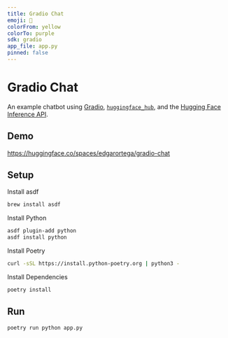 ```yaml
---
title: Gradio Chat
emoji: 💬
colorFrom: yellow
colorTo: purple
sdk: gradio
app_file: app.py
pinned: false
---
```


# Gradio Chat

An example chatbot using [Gradio](https://gradio.app), [`huggingface_hub`](https://huggingface.co/docs/huggingface_hub/v0.22.2/en/index), and the [Hugging Face Inference API](https://huggingface.co/docs/api-inference/index).

## Demo

<https://huggingface.co/spaces/edgarortega/gradio-chat>

## Setup

Install asdf

```bash
brew install asdf
```

Install Python

```bash
asdf plugin-add python
asdf install python
```

Install Poetry

```bash
curl -sSL https://install.python-poetry.org | python3 -
```

Install Dependencies

```bash
poetry install
```

## Run

```bash
poetry run python app.py
```
